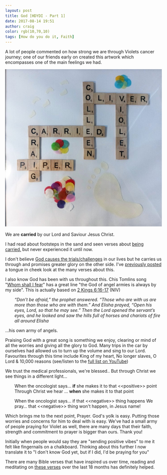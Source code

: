 ```yaml
---
layout: post
title: God [HDYDI - Part 1]
date: 2017-08-14 19:51
author: craig
color: rgb(10,70,10)
tags: [How do you do it, Faith]
---
```

A lot of people commented on how strong we are through Violets cancer journey; one of our friends early on created this artwork which encompasses one of the main feelings we had.

![Scrabble carried](/assets/img/posts/carriedaa.jpg "Carried art")

We are <strong>carried</strong> by our Lord and Saviour Jesus Christ.

I had read about footsteps in the sand and seen verses about <a href="http://bible.knowing-jesus.com/topics/God-Carrying-People">being carried,</a> but never experienced it until now.

I don't believe <a href="http://faithit.com/christine-suhan-christians-stop-saying-everything-happens-reason/">God causes the trials/challenges</a> in our lives but he carries us through and promises greater glory on the other side. I've <a href="https://blog.seaboxes.com/2016/11/20/james-has-it-wrong.html">previously posted </a>a tongue in cheek look at the many verses about this.

I also know God has been with us throughout this. Chis Tomlins song "<a href="https://www.youtube.com/watch?v=q24z4XcJxnM">Whom shall I fear</a>" has a great line "the God of angel armies is always by my side". This is actually based on <a href="https://www.bible.com/bible/111/2KI.6.16-17">2 Kings 6:16-17</a> (NIV)
<p style="padding-left:30px;"><em>“Don’t be afraid,” the prophet answered. “Those who are with us are more than those who are with them.” And Elisha prayed, “Open his eyes, Lord, so that he may see.” Then the Lord opened the servant’s eyes, and he looked and saw the hills full of horses and chariots of fire all around Elisha</em></p>
…his own army of angels.

Praising God with a great song is something we enjoy, clearing or mind of all the worries and giving all the glory to God. Many trips in the car by ourselves had allowed us to turn up the volume and sing to our Lord. Favourites through this time include King of my heart, No longer slaves, O Lord &amp; 10,000 reasons (see/listen to the <a href="http://bit.ly/2oe6mMp">full list on YouTube</a>)

We trust the medical professionals, we're blessed.. But through Christ we see things in a different light…
<p style="padding-left:30px;">When the oncologist says… <strong>if</strong> she makes it to that &lt;&lt;positive&gt;&gt; point
Through Christ we hear … <strong>when</strong> she makes it to that point</p>
<p style="padding-left:30px;">When the oncologist says… if that &lt;&lt;negative&gt;&gt; thing happens
We pray… that &lt;&lt;negative&gt;&gt; thing won't happen, in Jesus name!</p>
Which brings me to the next point, Prayer. God's yolk is easy. Putting those worries and concerns for him to deal with is easy. We've had a small army of people praying for Violet as well, there are many days that their faith, strength and commitment to prayer is bigger than ours. Thank you!

Initially when people would say they are "sending positive vibes" to me it felt like fingernails on a chalkboard. Thinking about this further I now translate it to "I don't know God yet, but if I did, I'd be praying for you"

There are many Bible verses that have inspired us over time, reading and meditating on <a href="https://blog.seaboxes.com/2017/04/17/verses-to-get-you-through.html">these verses</a> over the last 18 months has definitely helped.

&nbsp;

